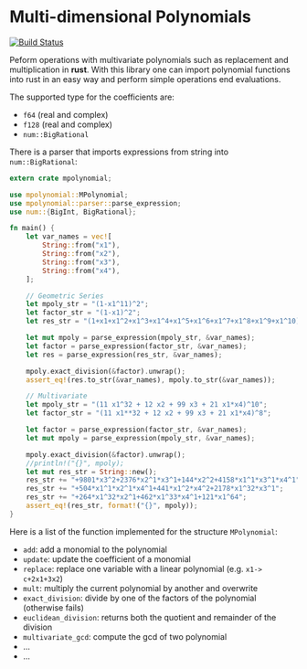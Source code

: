 Multi-dimensional Polynomials
==============================
[![Build Status](https://travis-ci.com/apelloni/mpolynomial.svg?branch=main)](https://travis-ci.com/apelloni/mpolynomial)

Peform operations with multivariate polynomials such as replacement and multiplication in **rust**.
With this library one can import polynomial functions into rust in an easy way and perform simple operations end evaluations.


The supported type for the coefficients are:
 - `f64` (real and complex)
 - `f128` (real and complex)
 - `num::BigRational`

There is a parser that imports expressions from string into `num::BigRational`:

```rust
extern crate mpolynomial;

use mpolynomial::MPolynomial;
use mpolynomial::parser::parse_expression;
use num::{BigInt, BigRational};

fn main() {
    let var_names = vec![
        String::from("x1"),
        String::from("x2"),
        String::from("x3"),
        String::from("x4"),
    ];

    // Geometric Series
    let mpoly_str = "(1-x1^11)^2";
    let factor_str = "(1-x1)^2";
    let res_str = "(1+x1+x1^2+x1^3+x1^4+x1^5+x1^6+x1^7+x1^8+x1^9+x1^10)^2";

    let mut mpoly = parse_expression(mpoly_str, &var_names);
    let factor = parse_expression(factor_str, &var_names);
    let res = parse_expression(res_str, &var_names);

    mpoly.exact_division(&factor).unwrap();
    assert_eq!(res.to_str(&var_names), mpoly.to_str(&var_names));

    // Multivariate
    let mpoly_str = "(11 x1^32 + 12 x2 + 99 x3 + 21 x1*x4)^10";
    let factor_str = "(11 x1**32 + 12 x2 + 99 x3 + 21 x1*x4)^8";

    let factor = parse_expression(factor_str, &var_names);
    let mut mpoly = parse_expression(mpoly_str, &var_names);

    mpoly.exact_division(&factor).unwrap();
    //println!("{}", mpoly);
    let mut res_str = String::new();
    res_str += "+9801*x3^2+2376*x2^1*x3^1+144*x2^2+4158*x1^1*x3^1*x4^1";
    res_str += "+504*x1^1*x2^1*x4^1+441*x1^2*x4^2+2178*x1^32*x3^1";
    res_str += "+264*x1^32*x2^1+462*x1^33*x4^1+121*x1^64";
    assert_eq!(res_str, format!("{}", mpoly));
}
```


Here is a list of the function implemented for the structure `MPolynomial`:
 - `add`: add a monomial to the polynomial
 - `update`: update the coefficient of a monomial
 - `replace`: replace one variable with a linear polynomial (e.g. `x1-> c+2x1+3x2`)
 - `mult`: multiply the current polynomial by another and overwrite
 - `exact_division`: divide by one of the factors of the polynomial (otherwise fails)
 - `euclidean_division`: returns both the quotient and remainder of the division
 - `multivariate_gcd`: compute the gcd of two polynomial
 - ...
 - ...
